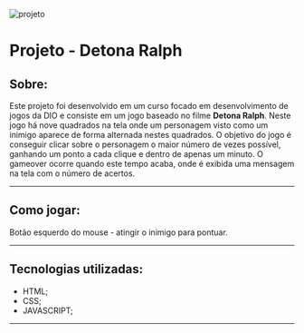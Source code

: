 ![projeto](https://ik.imagekit.io/9eeypfgot/imgralph.png?updatedAt=1699017956735)

# **Projeto - Detona Ralph**

## **Sobre:**
Este projeto foi desenvolvido em um curso focado em desenvolvimento de jogos da DIO e consiste em um jogo baseado no filme **Detona Ralph**. Neste jogo há nove quadrados na tela onde um personagem visto como um inimigo aparece de forma alternada nestes quadrados. O objetivo do jogo é conseguir clicar sobre o personagem o maior número de vezes possível, ganhando um ponto a cada clique e dentro de apenas um minuto. O gameover ocorre quando este tempo acaba, onde é exibida uma mensagem na tela com o número de acertos.

---
## **Como jogar:**
Botão esquerdo do mouse - atingir o inimigo para pontuar.

---
## **Tecnologias utilizadas:**
 - HTML;
 - CSS;
 - JAVASCRIPT;
 ---
 